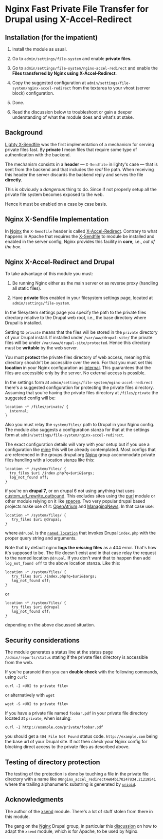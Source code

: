 # Nginx Fast Private File Transfer for Drupal using X-Accel-Redirect 

## Installation (for the impatient)
 
 1. Install the module as usual.
 
 2. Go to `admin/settings/file-system` and enable **private files**. 
 
 3. Go to `admin/settings/file-system/nginx-accel-redirect` and enable
    the **Files transferred by Nginx using X-Accel-Redirect**.
    
 4. Copy the suggested configuration at
    `admin/settings/file-system/nginx-accel-redirect` from the
    textarea to your vhost (server block) configuration.
    
 5. Done. 
 
 6. Read the discussion below to troubleshoot or gain a deeper
    understanding of what the module does and what's at stake.
 
## Background

[Lighty X-Sendfile](http://blog.lighttpd.net/articles/2006/07/02/x-sendfile
"Lighty's life blog post on X-Sendfile")
was the first implementation of a mechanism for serving private files
fast. By **private** I mean files that require some type of
authentication with the backend. 

The mechanism consists in a **header** &mdash; `X-Sendfile` in
lighty's case &mdash; that is sent from the backend
and that includes the _real_ file path. When receiving this header the
server discards the backend reply and serves the file **directly**.

This is obviously a _dangerous_ thing to do. Since if not properly
setup all the private file system becomes exposed to the web.

Hence it must be enabled on a case by case basis.

## Nginx X-Sendfile Implementation

In [Nginx](http://wiki.nginx.org "Nginx Wiki") the `X-Sendfile` header is called
[X-Accel-Redirect](http://wiki.nginx.org/XSendfile "Nginx
implementation of X-Sendfile"). Contrary to what
happens in Apache that requires the
[X-Sendfile](https://tn123.org/mod_xsendfile/ "Apache X-Sendfile") to module be installed
and enabled in the server config, Nginx provides this facility in
**core**, i.e., _out of the box_.


## Nginx X-Accel-Redirect and Drupal

To take advantage of this module you must:

 1. Be running Nginx either as the main server or as reverse proxy
    (handling all static files).
    
 2. Have **private** files enabled in your filesystem settings page,
    located at `admin/settings/file-system`.
    
In the filesystem settings page you specify the path to the private
files directory relative to the Drupal web root, i.e., the base
directory where Drupal is installed.

Setting to `private` means that the files will be stored in the
`private` directory of your Drupal install. If installed under
`/var/www/drupal-site/` the private files will be under
`/var/www/drupal-site/protected`. Hence this directory must be
**writable** by the web server.

You must **protect** the private files directory of web access,
meaning this directory shouldn't be accessible over the web. For that
you must set this **location** in your Nginx configuration as
[internal](http://wiki.nginx.org/NginxHttpCoreModule#internal). This
guarantees that the files are accessible only by the server. No
external access is possible.

In the settings form at
`admin/settings/file-system/nginx-accel-redirect` there's a suggested
configuration for protecting the private files directory. Assuming
that you're having the private files directory at `/files/private` the
suggested config will be:

    location ~* /files/private/ {
      internal;
    }
    
Also you must relay the `system/files/` path to Drupal in your Nginx
config. The module also suggests a configuration stanza for that at
the settings form at
`admin/settings/file-system/nginx-accel-redirect`.

The exact configuration details will vary with your setup but
if you use a configuration like
[mine](https://github.com/perusio/drupal-with-nginx "My Nginx config
on github") this will be already contemplated. Most configs that are
referenced in the groups.drupal.org
[Nginx](http://groups.drupal.org/nginx) group accommodate private
files handling with a location stanza like this:

    location ~* /system/files/ {
      try_files $uri /index.php?q=$uri&$args;
      log_not_found off;
    }

if you're on **drupal 7**, or on drupal 6 not using anything that uses
[custom\_url\_rewrite\_outbound](http://api.drupal.org/api/drupal/developer--hooks--core.php/function/custom_url_rewrite_outbound/6).  This excludes sites using the [purl](http://drupal.org/project/purl)
module or other module relying on it like
[spaces](http://drupal.org/project/spaces). Two very popular
drupal based projects make use of it:
[OpenAtrium](http://openatrium.com) and
[ManagingNews](http://managingnews.com). In that case use:

    location ~* /system/files/ {
       try_files $uri @drupal;
    }

where `@drupal` is the
[`named location`](https://github.com/perusio/drupal-with-nginx/blob/master/sites-available/drupal_spaces.conf)
that invokes Drupal `index.php` with the proper query string and arguments.

Note that by default nginx **logs the _missing_ files** as a 404
error. That's how it's supposed to be. The file doesn't exist and in
that case relay the request to the named location `@drupal`. If 
you don't want that to happen then add `log_not_found off` to the
above location stanza. Like this:

    location ~* /system/files/ {
       try_files $uri /index.php?q=$uri&$args;
       log_not_found off;
    }
or
  
    location ~* /system/files/ {
       try_files $uri @drupal
       log_not_found off;
    }    
depending on the above discussed situation.

## Security considerations

The module generates a status line at the status page
`/admin/reports/status` stating if the private files directory is
accessible from the web. 

If you're paranoid then you can **double check** with the following
commands, using `curl`:

    curl -I <URI to private file>
    
or alternatively with `wget`
     
    wget -S <URI to private file>
 
If you have a private file named `foobar.pdf` in your private file
directory located at `private`, when issuing:
 
    curl -I http://example.com/private/foobar.pdf

you should get a `404 File Not Found` status
code. `http://example.com` being the base url of your Drupal site.
If not then check your Nginx config for blocking direct access to the
private files as described above.
 
 
## Testing of directory protection

The testing of the protection is done by touching a file in the
private file directory with a name like
`00nginx_accel_redirect4e04b170247834.21219541` where the trailing
alphanumeric substring is generated by
[`uniqid`](http://php.net/manual/en/function.uniqid.php). 
 
## Acknowledgments

The author of the [xsend](http://drupal.org/project/xsend "xsend
Drupal module") module. There's a lot of stuff stolen from there in
this module.

The gang on the [Nginx](http://groups.drupal.org/nginx) Drupal group,
in particular this [discussion](http://groups.drupal.org/node/36892)
on how to adapt the `xsend` module, which is for Apache, to be used by
Nginx.
